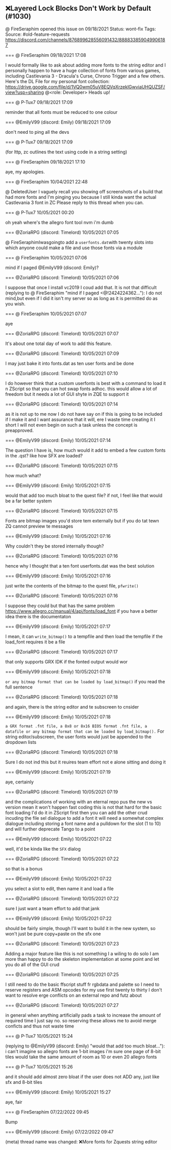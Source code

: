 ## ❌Layered Lock Blocks Don't Work by Default (#1030)
@ FireSeraphim opened this issue on 09/18/2021
Status: wont-fix
Tags: 
Source: #old-feature-requests https://discord.com/channels/876899628556091432/888833859049906187


=== @ FireSeraphim 09/18/2021 17:08

I would formally like to ask about adding more fonts to the string editor and I personally happen to have a huge collection of fonts from various games, including Castlevania 3 - Dracula's Curse, Chrono Trigger and a few others. Here's the DL File for my personal font collection: https://drive.google.com/file/d/1VQ0wm05uV8EQVqXrzeklGwviaUHQUZSF/view?usp=sharing
@<role: Developer> Heads up!

=== @ P-Tux7 09/18/2021 17:09

reminder that all fonts must be reduced to one colour

=== @EmilyV99 (discord: Emily) 09/18/2021 17:09

don't need to ping all the devs

=== @ P-Tux7 09/18/2021 17:09

(for lttp, zc outlines the text using code in a string setting)

=== @ FireSeraphim 09/18/2021 17:10

aye, my apologies.

=== @ FireSeraphim 10/04/2021 22:48

@ DeletedUser I vaguely recall you showing off screenshots of a build that had more fonts and I'm pinging you because I still kinda want the actual Castlevania 3 font in ZC
Please reply to this thread when you can.

=== @ P-Tux7 10/05/2021 00:20

oh yeah where's the allegro font tool
nvm i'm dumb

=== @ZoriaRPG (discord: Timelord) 10/05/2021 07:05

@ FireSeraphimIwasgoingto add a `userfonts.dat`with twenty slots into which anyone could make a file and use those fonts via a module

=== @ FireSeraphim 10/05/2021 07:06

mind if I paged @EmilyV99 (discord: Emily)?

=== @ZoriaRPG (discord: Timelord) 10/05/2021 07:06

I suppose that once 
I install vc2019 I coud add that. It is not that difficult
(replying to @ FireSeraphim "mind if I paged <@!2424224362…"): I do not  mind,but even if I did it isn't my server so as  long as it is permitted do as you wish.

=== @ FireSeraphim 10/05/2021 07:07

aye

=== @ZoriaRPG (discord: Timelord) 10/05/2021 07:07

It's about one total day of work to add this feature.

=== @ZoriaRPG (discord: Timelord) 10/05/2021 07:09

I may just bake it into fonts.dat as ten user fonts and be done

=== @ZoriaRPG (discord: Timelord) 10/05/2021 07:10

I do however think that a custom userfonts is best with a command to load it n ZScript so that you can hot swap fonts adhoc.
this would allow a lot of freedom but it needs a lot  of GUI shyte in ZQE to support it

=== @ZoriaRPG (discord: Timelord) 10/05/2021 07:14

as it is not up to me now I do not have say on if this is going to be included if I make it and I want assurance that it will, ere I waste time creating it
I short I will not even begin on such a task unless the concept is preapproved.

=== @EmilyV99 (discord: Emily) 10/05/2021 07:14

The question I have is, how much would it add to embed a few custom fonts in the .qst?
like how SFX are loaded?

=== @ZoriaRPG (discord: Timelord) 10/05/2021 07:15

how much what?

=== @EmilyV99 (discord: Emily) 10/05/2021 07:15

would that add too much bloat to the quest file?
if not, I feel like that would be a far better system

=== @ZoriaRPG (discord: Timelord) 10/05/2021 07:15

Fonts are bitmap images
you'd store tem externally
but if you do tat tewn ZQ cannot preview te messages

=== @EmilyV99 (discord: Emily) 10/05/2021 07:16

Why couldn't they be stored internally though?

=== @ZoriaRPG (discord: Timelord) 10/05/2021 07:16

hence why I thought that a ten font userfonts.dat was the best solution

=== @EmilyV99 (discord: Emily) 10/05/2021 07:16

just write the contents of the bitmap to the quest file, `pfwrite()`

=== @ZoriaRPG (discord: Timelord) 10/05/2021 07:16

I suppose they could
but that has the same problem
https://www.allegro.cc/manual/4/api/fonts/load_font
if you have a better idea there is the documentaton

=== @EmilyV99 (discord: Emily) 10/05/2021 07:17

I mean, it can `write_bitmap()` to a tempfile and then load the tempfile
if the load_font requires it be a file

=== @ZoriaRPG (discord: Timelord) 10/05/2021 07:17

that only supports GRX
IDK if the fonted output would wor

=== @EmilyV99 (discord: Emily) 10/05/2021 07:18

`or any bitmap format that can be loaded by load_bitmap()`
if you read the full sentence

=== @ZoriaRPG (discord: Timelord) 10/05/2021 07:18

and again, there is the string editor and te subscreen to cnsider

=== @EmilyV99 (discord: Emily) 10/05/2021 07:18

`a GRX format .fnt file, a 8x8 or 8x16 BIOS format .fnt file, a datafile or any bitmap format that can be loaded by load_bitmap().`
For string editor/subscreen, the user fonts would just be appended to the dropdown lists

=== @ZoriaRPG (discord: Timelord) 10/05/2021 07:18

Sure
I do not ind this
but it reuires team effort
not e alone sitting and doing it

=== @EmilyV99 (discord: Emily) 10/05/2021 07:19

aye, certainly

=== @ZoriaRPG (discord: Timelord) 10/05/2021 07:19

and the complications of working with an eternal repo pus the new vs version mean it won't happen fast
coding this is not that hard
for the basic font loading
I'd do it in ZScript first
then you can add the other crud
incuding the file sel dialogue to add a font
it will need a somewhat complex dialogue including storing a font name and a pulldown for the slot (1 to 10)
and will further deprecate Tango to a point

=== @EmilyV99 (discord: Emily) 10/05/2021 07:22

well, it'd be kinda like the `SFX` dialog

=== @ZoriaRPG (discord: Timelord) 10/05/2021 07:22

so that is a bonus

=== @EmilyV99 (discord: Emily) 10/05/2021 07:22

you select a slot to edit, then name it and load a file

=== @ZoriaRPG (discord: Timelord) 10/05/2021 07:22

sure
I just want a team effort to add that jank

=== @EmilyV99 (discord: Emily) 10/05/2021 07:22

should be fairly simple, though I'll want to build it in the new system, so won't just be pure copy+paste on the sfx one

=== @ZoriaRPG (discord: Timelord) 10/05/2021 07:23

Adding a major feature like this is not something I a wiling to do solo
I am more than happy to do the skeleton implementation at some point and let you do all of the GUI crud

=== @ZoriaRPG (discord: Timelord) 10/05/2021 07:25

I still need to do the basic ffscript stuff fr rgbdata and palette
so I need to reserve registers and ASM opcodes for my use
first
twenty to thirty
I don't want to resolve erge conflicts on an external repo and futz about

=== @ZoriaRPG (discord: Timelord) 10/05/2021 07:27

in general when anything artificially pads a task to increase the amount of required time I just say no.
so reserving these allows me to avoid merge conficts
and thus not waste time

=== @ P-Tux7 10/05/2021 15:24

(replying to @EmilyV99 (discord: Emily) "would that add too much bloat…"): i can't imagine so
allegro fonts are 1-bit images
i'm sure one page of 8-bit tiles would take the same amount of room as 10 or even 20 allegro fonts

=== @ P-Tux7 10/05/2021 15:26

and it should add almost zero bloat if the user does not ADD any, just like sfx and 8-bit tiles

=== @EmilyV99 (discord: Emily) 10/05/2021 15:27

aye, fair

=== @ FireSeraphim 07/22/2022 09:45

Bump

=== @EmilyV99 (discord: Emily) 07/22/2022 09:47

(meta) thread name was changed: ❌More fonts for Zquests string editor
